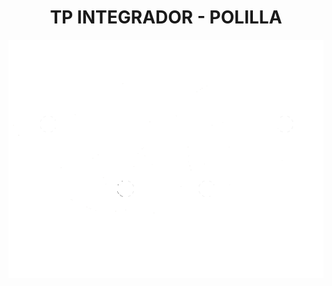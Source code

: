 <h1 align="center">
  TP INTEGRADOR - POLILLA
</h1>
<img align="center" src="logoDefinitivoBlanco.png"/>
